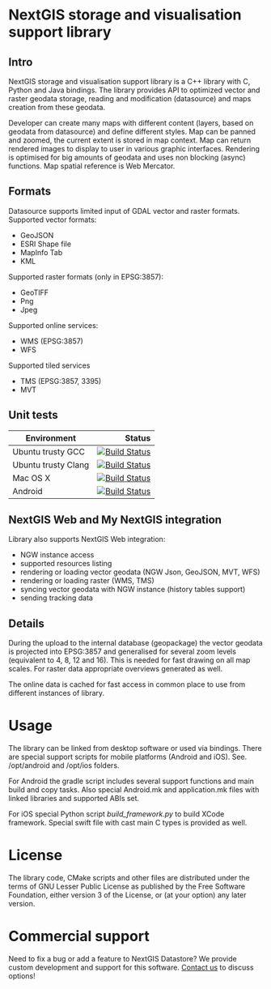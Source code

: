 # NextGIS storage and visualisation support library

## Intro

NextGIS storage and visualisation support library is a C++ library with C, Python
and Java bindings. The library provides API to optimized vector and raster
geodata storage, reading and modification (datasource) and maps creation from
these geodata.

Developer can create many maps with different content (layers, based on geodata
from datasource) and define different styles. Map can be panned and zoomed, the
current extent is stored in map context. Map can return rendered images to display
to user in various graphic interfaces. Rendering is optimised for big amounts of geodata and uses non
blocking (async) functions. Map spatial reference is Web Mercator.

## Formats

Datasource supports limited input of GDAL vector and raster formats. Supported
vector formats:

 * GeoJSON
 * ESRI Shape file
 * MapInfo Tab
 * KML

Supported raster formats (only in EPSG:3857):

 * GeoTIFF
 * Png
 * Jpeg

Supported online services:

 * WMS (EPSG:3857)
 * WFS

Supported tiled services

 * TMS (EPSG:3857, 3395)
 * MVT

## Unit tests

| Environment           | Status        |
| --------------------- |--------------:|
| Ubuntu trusty GCC     | [![Build Status](http://badges.herokuapp.com/travis/nextgis/nextgis_datastore?branch=master&env=BUILD_NAME=linux_gcc&label=linux_gcc)](https://travis-ci.org/nextgis/nextgis_datastore) |
| Ubuntu trusty Clang   | [![Build Status](http://badges.herokuapp.com/travis/nextgis/nextgis_datastore?branch=master&env=BUILD_NAME=linux_clang&label=linux_clang)](https://travis-ci.org/nextgis/nextgis_datastore) |
| Mac OS X              | [![Build Status](http://badges.herokuapp.com/travis/nextgis/nextgis_datastore?branch=master&env=BUILD_NAME=osx&label=osx)](https://travis-ci.org/nextgis/nextgis_datastore) |
| Android              | [![Build Status](http://badges.herokuapp.com/travis/nextgis/nextgis_datastore?branch=master&env=BUILD_NAME=android&label=android)](https://travis-ci.org/nextgis/nextgis_datastore) |


## NextGIS Web and My NextGIS integration

Library also supports NextGIS Web integration:

 * NGW instance access
 * supported resources listing
 * rendering or loading vector geodata (NGW Json, GeoJSON, MVT, WFS)
 * rendering or loading raster (WMS, TMS)
 * syncing vector geodata with NGW instance (history tables support)
 * sending tracking data

## Details

During the upload to the internal database (geopackage) the vector geodata is
projected into EPSG:3857 and generalised for several zoom levels (equivalent to
4, 8, 12 and 16). This is needed for fast drawing on all map scales. For raster data
appropriate overviews generated as well.

The online data is cached for fast access in common place to use from different
instances of library.

# Usage

The library can be linked from desktop software or used via bindings. There are
special support scripts for mobile platforms (Android and iOS). See. /opt/android
and /opt/ios folders.

For Android the gradle script includes several support functions and main build
and copy tasks. Also special Android.mk and application.mk files with linked
libraries and supported ABIs set.

For iOS special Python script *build_framework.py* to build XCode framework.
Special swift file with cast main C types is provided as well.

# License

The library code, CMake scripts and other files are distributed under the terms
of GNU Lesser Public License as published by the Free Software Foundation,
either version 3 of the License, or (at your option) any later version.

# Commercial support

Need to fix a bug or add a feature to NextGIS Datastore? We provide custom development and support for this software. [Contact us](http://nextgis.ru/en/contact/) to discuss options!

